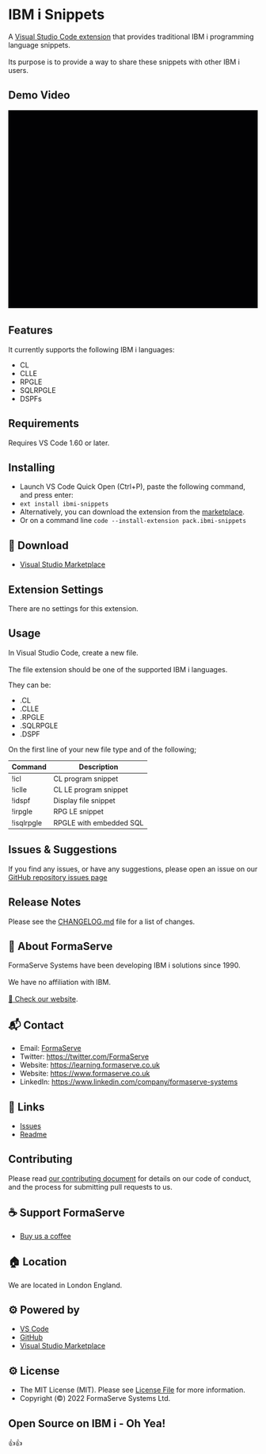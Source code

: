 # IBM i Snippets

A [Visual Studio Code extension](https://code.visualstudio.com/) that provides traditional IBM i programming language snippets.
<br>
<br>
Its purpose is to provide a way to share these snippets with other IBM i users.

## Demo Video
![IBMi Snippets Demo](vscode_ibmi_snippets.gif)

## Features

It currently supports the following IBM i languages:
* CL
* CLLE
* RPGLE
* SQLRPGLE
* DSPFs

## Requirements

Requires VS Code 1.60 or later.

## Installing
* Launch VS Code Quick Open (Ctrl+P), paste the following command, and press enter:
* `ext install ibmi-snippets`
* Alternatively, you can download the extension from the [marketplace](https://marketplace.visualstudio.com/items?itemName=pack.ibmi-snippets).
* Or on a command line `code --install-extension pack.ibmi-snippets`

## 🔗 Download

* [Visual Studio Marketplace](https://marketplace.visualstudio.com/)

<!-- ## 🏁 Getting started -->

## Extension Settings

There are no settings for this extension.

## Usage

In Visual Studio Code, create a new file.
<br>
<br>
The file extension should be one of the supported IBM i languages.

They can be:
* .CL
* .CLLE
* .RPGLE
* .SQLRPGLE
* .DSPF

On the first line of your new file type and of the following;

| **Command** | **Description**         |
|-------------|-------------------------|
| !icl        | CL program snippet      |
| !iclle      | CL LE program snippet   |
| !idspf      | Display file snippet    |
| !irpgle     | RPG LE snippet          |
| !isqlrpgle  | RPGLE with embedded SQL |

## Issues & Suggestions

If you find any issues, or have any suggestions, please open an issue on our [GitHub repository issues page](https://github.com/FormaServe/IBMi-Snippets/issues)

## Release Notes

Please see the [CHANGELOG.md](CHANGELOG.md) file for a list of changes.

## 🏢 About FormaServe

FormaServe Systems have been developing IBM i solutions since 1990.
<br>
<br>
We have no affiliation with IBM.
<br>
<br>
[🔗 Check our website](https://www.formaserve.co.uk).

## 📬 Contact
* Email: [FormaServe](fss@formaserve.co.uk)
* Twitter: https://twitter.com/FormaServe
* Website: https://learning.formaserve.co.uk
* Website: https://www.formaserve.co.uk
* LinkedIn: https://www.linkedin.com/company/formaserve-systems

## 🔗 Links
* [Issues](https://github.com/formaserve/ibmi-snippets/issues)
* [Readme](https://github.com/formaserve/ibmi-snippets/blob/master/README.md)


## Contributing
Please read [our contributing document](CONTRIBUTING.md) for details on our code of conduct, and the process for submitting pull requests to us.

## ☕ Support FormaServe

* [Buy us a coffee](https://ko-fi.com/andyyouens)

## 🏠 Location

We are located in London England.

## ⚙️ Powered by

* [VS Code](https://code.visualstudio.com)
* [GitHub](https://github.com)
* [Visual Studio Marketplace](https://marketplace.visualstudio.com)

## ⚙️ License

* The MIT License (MIT). Please see [License File](LICENSE.md) for more information.
* Copyright (&copy;) 2022 FormaServe Systems Ltd.

## Open Source on IBM i - Oh Yea!

👍👍